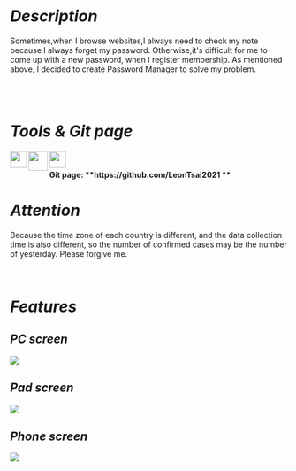 # <Strong>_Description_</Strong>

Sometimes,when I browse websites,I always need to check my note because I always forget my password. Otherwise,it's difficult for me to come up with a new password, when I register membership. As mentioned above, I decided to create Password Manager to solve my problem.

<br  />
<br  />

# <Strong>_Tools & Git page_</Strong>

<img align = "left" width = "30px" src = "https://upload.wikimedia.org/wikipedia/commons/thumb/9/9a/Visual_Studio_Code_1.35_icon.svg/2048px-Visual_Studio_Code_1.35_icon.svg.png" />
<img align = "left" width = "35px" src = "https://encrypted-tbn0.gstatic.com/images?q=tbn:ANd9GcSmGZh-nLwf0EhKWSEHxrZ3VE50o0zvol2ZHXPCdu2oFd6220h3&s">
<img align = "left" width = "30px" src = "https://upload.wikimedia.org/wikipedia/commons/thumb/3/3f/Git_icon.svg/1024px-Git_icon.svg.png">
<br />
<br />
<strong>Git page: **https://github.com/LeonTsai2021 **</strong> 
<br  />

# <Strong>_Attention_</Strong>

Because the time zone of each country is different, and the data collection time is also different, so the number of confirmed cases may be the number of yesterday. Please forgive me.

<br  />

# <Strong>_Features_</Strong>

## <Strong>_PC screen_</Strong>

<img src = "./screenshots/1.png">

## <Strong>_Pad screen_</Strong>

<img src = "./screenshots/2.png">

## <Strong>_Phone screen_</Strong>

<img src = "./screenshots/3.png">
<br  />
